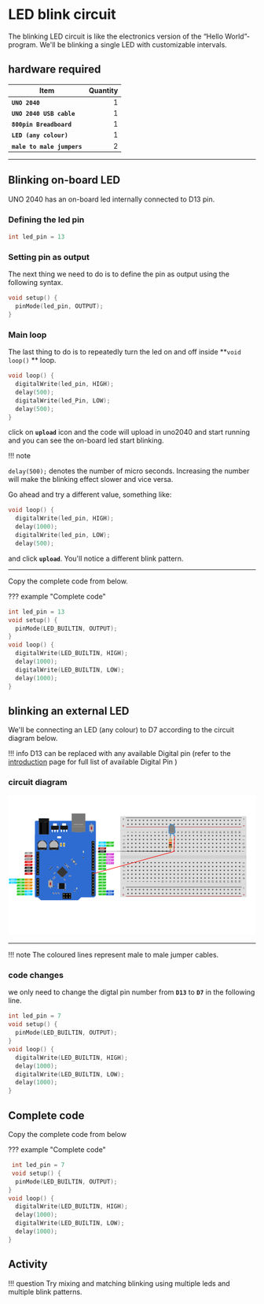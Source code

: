# LED blink circuit

The blinking LED circuit is like the electronics version of the “Hello World”-program. We'll be blinking a single LED with customizable intervals.

## hardware required

| Item                              | Quantity                          |
| --------------------------------- | --------------------------------: |
| **`UNO 2040 `**                   |  1                                |
| **`UNO 2040 USB cable`**          |  1                                |
| **`800pin Breadboard`**           |  1                                |
| **`LED (any colour)`**            |  1                                |
| **`male to male jumpers`**        |  2                                |

<hr>

## Blinking on-board LED

UNO 2040 has an on-board led internally connected to D13 pin. 

### Defining the led pin

``` c++
int led_pin = 13
```

### Setting pin as output

The next thing we need to do is to define the pin as output using the following syntax.

```c++
void setup() {
  pinMode(led_pin, OUTPUT);
}
```

### Main loop

The last thing to do is to repeatedly turn the led on and off inside **```void loop()``` ** loop.

``` c++
void loop() {
  digitalWrite(led_pin, HIGH);  
  delay(500);                      
  digitalWrite(led_Pin, LOW);  
  delay(500);                      
}
```

click on **`upload`** icon and the code will upload in uno2040 and start running and you can see the on-board led start blinking.

!!! note

`delay(500);` denotes the number of micro seconds. Increasing the number will make the blinking effect slower and vice versa.

Go ahead and try a different value, something like:

``` c++
void loop() {
  digitalWrite(led_pin, HIGH);  
  delay(1000);                     
  digitalWrite(led_pin, LOW);   
  delay(500);                      
```

and click **`upload`**. You'll notice a different blink pattern.

<hr/>

Copy the complete code from below.

??? example "Complete code"
``` c++
int led_pin = 13
void setup() {
  pinMode(LED_BUILTIN, OUTPUT);
}
void loop() {
  digitalWrite(LED_BUILTIN, HIGH);
  delay(1000);                    
  digitalWrite(LED_BUILTIN, LOW);  
  delay(1000);                      
}
```


## blinking an external LED

We'll be connecting an LED (any colour) to D7 according to the circuit diagram below.

!!! info
    D13 can be replaced with any available Digital pin (refer to the [introduction](index.md#pinout-and-pin-definitions) page for full list of available Digital Pin )

### circuit diagram

![blink led circuit](assets/blinkled.png)
<hr/>

!!! note
    The coloured lines represent male to male jumper cables.

### code changes

we only need to change the digtal pin number from **`D13`** to **`D7`** in the following line.

```c++
int led_pin = 7
void setup() {
  pinMode(LED_BUILTIN, OUTPUT);
}
void loop() {
  digitalWrite(LED_BUILTIN, HIGH);
  delay(1000);                    
  digitalWrite(LED_BUILTIN, LOW);  
  delay(1000);                      
}
```

## Complete code

Copy the complete code from below

??? example "Complete code"
``` c++
 int led_pin = 7
 void setup() {
  pinMode(LED_BUILTIN, OUTPUT);
}
void loop() {
  digitalWrite(LED_BUILTIN, HIGH);
  delay(1000);                    
  digitalWrite(LED_BUILTIN, LOW);  
  delay(1000);                      
}
```


## Activity

!!! question
    Try mixing and matching blinking using multiple leds and multiple blink patterns.
